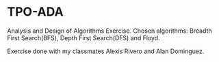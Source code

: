 # TPO-ADA
Analysis and Design of Algorithms Exercise.
Chosen algorithms: Breadth First Search(BFS), Depth First Search(DFS) and Floyd.

Exercise done with my classmates Alexis Rivero and Alan Dominguez.

 
